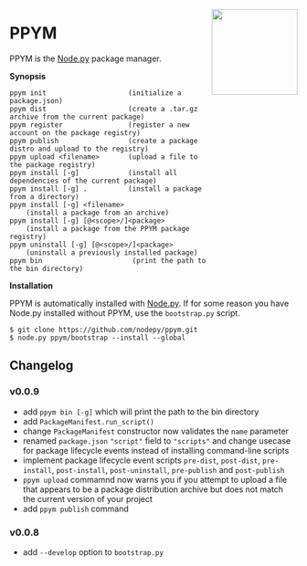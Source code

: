 <img src="https://i.imgur.com/IfmOKFI.png" align="right" width="150px"></img>

# PPYM

PPYM is the [Node.py] package manager.

  [Node.py]: https://github.com/nodepy/nodepy

__Synopsis__

    ppym init                    (initialize a package.json)
    ppym dist                    (create a .tar.gz archive from the current package)
    ppym register                (register a new account on the package registry)
    ppym publish                 (create a package distro and upload to the registry)
    ppym upload <filename>       (upload a file to the package registry)
    ppym install [-g]            (install all dependencies of the current package)
    ppym install [-g] .          (install a package from a directory)
    ppym install [-g] <filename>
        (install a package from an archive)
    ppym install [-g] [@<scope>/]<package>
        (install a package from the PPYM package registry)
    ppym uninstall [-g] [@<scope>/]<package>
        (uninstall a previously installed package)
    ppym bin                      (print the path to the bin directory)

__Installation__

PPYM is automatically installed with [Node.py]. If for some reason you have
Node.py installed without PPYM, use the `bootstrap.py` script.

    $ git clone https://github.com/nodepy/ppym.git
    $ node.py ppym/bootstrap --install --global

## Changelog

### v0.0.9

- add `ppym bin [-g]` which will print the path to the bin directory
- add `PackageManifest.run_script()`
- change `PackageManifest` constructor now validates the `name` parameter
- renamed `package.json` `"script"` field to `"scripts"` and change
  usecase for package lifecycle events instead of installing command-line
  scripts
- implement package lifecycle event scripts `pre-dist`, `post-dist`,
  `pre-install`, `post-install`, `post-uninstall`, `pre-publish` and
  `post-publish`
- `ppym upload` commamnd now warns you if you attempt to upload a file that
  appears to be a package distribution archive but does not match the
  current version of your project
- add `ppym publish` command

### v0.0.8

- add `--develop` option to `bootstrap.py`
